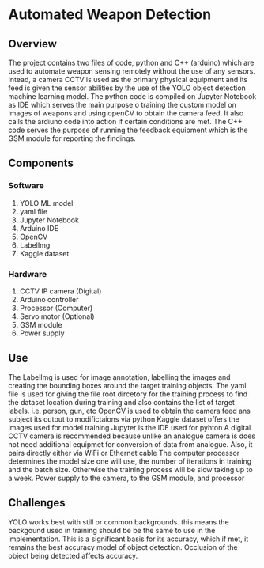 # Automated Weapon Detection 
## Overview
The project contains two files of code, python and C++ (arduino) which are used to automate weapon sensing remotely without the use of any sensors. Intead, a camera CCTV is used as the primary physical equipment and its feed is given the sensor abilities by the use of the YOLO object detection machine learning model.
The python code is compiled on Jupyter Notebook as IDE which serves the main purpose o training the custom model on images of weapons and using openCV to obtain the camera feed. It also calls the ardiuno code into action if certain conditions are met. The C++ code serves the purpose of running the feedback equipment which is the GSM module for reporting the findings. 
## Components
### Software
1. YOLO ML model
2. yaml file
3. Jupyter Notebook
4. Arduino IDE
5. OpenCV
6. LabelImg
7. Kaggle dataset
### Hardware
1. CCTV IP camera (Digital)
2. Arduino controller
3. Processor (Computer)
4. Servo motor (Optional)
5. GSM module
6. Power supply
## Use
The LabelImg is used for image annotation, labelling the images and creating the bounding boxes around the target training objects.
The yaml file is used for giving the file root dircetory for the training process to find the dataset location during training and also contains the list of target labels. i.e. person, gun, etc
OpenCV is used to obtain the camera feed ans subject its output to modifictaions via python
Kaggle dataset offers the images used for model training
Jupyter is the IDE used for pyhton
A digital CCTV camera is recommended because unlike an analogue camera is does not need additional equipmet for conversion of data from analogue. Also, it pairs directly either via WiFi or Ethernet cable
The computer processor determines the model size one will use, the number of iterations in training and the batch size. Otherwise the training process will be slow taking up to a week.
Power supply to the camera, to the GSM module, and processor

## Challenges
YOLO works best with still or common backgrounds. this means the backgound used in training should be be the same to use in the implementation. This is a significant basis for its accuracy, which if met, it remains the best accuracy model of object detection. 
Occlusion of the object being detected affects accuracy.



